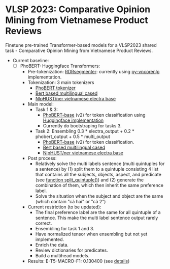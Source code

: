 # VLSP 2023: Comparative Opinion Mining from Vietnamese Product Reviews
Finetune pre-trained Transformer-based models for a VLSP2023 shared task - Comparative Opinion Mining from Vietnamese Product Reviews.

- Current baseline:
    - [ ] PhoBERT: Huggingface Transformers:
        - Pre-tokenization: [RDRsegmenter](https://github.com/datquocnguyen/RDRsegmenter): currently using [py-vncorenlp](https://github.com/vncorenlp/VnCoreNLP) implementation.
        - Tokenization: 3 main tokenizers 
            - [PhoBERT tokenizer](https://huggingface.co/docs/transformers/model_doc/phobert)
            - [Bert based multilingual cased](https://huggingface.co/bert-base-multilingual-cased)
            - [NlpHUST/ner vietnamese electra base](https://huggingface.co/NlpHUST/ner-vietnamese-electra-base)
        - Main model: 
            - Task 1 & 3:
                - [PhoBERT-base](https://github.com/VinAIResearch/PhoBERT) (v2) for token classification using [Huggingface implementation](https://huggingface.co/docs/transformers/model_doc/phobert)
                - Currently do bootstraping for tasks 3. 
            - Task 2: Ensembling 0.3 * electra_output + 0.2 * phobert_output + 0.5 * multi_output 
                - [PhoBERT-base](https://github.com/VinAIResearch/PhoBERT) (v2) for token classification.
                - [Bert based multilingual cased](https://huggingface.co/bert-base-multilingual-cased)
                - [NlpHUST/ner vietnamese electra base](https://huggingface.co/NlpHUST/ner-vietnamese-electra-base)
        - Post process:
            - Relatively solve the multi labels sentence (multi quintuples for a sentence) by (1) split them to a quintuple consisting 4 list that contains all the subjects, objects, aspect, and predicate (see [function split_quintuple()](baseline(0.1304)/postProcess/ensembling.ipynb)) and (2) generate the combination of them, which then inherit the same preference label.
            - Solve the situation when the subject and object are the same (which contain "cả hai" or "cả 2")
        - Current restriction (to be updated):
            - The final preference label are the same for all quintuple of a sentence. This make the multi label sentence output rarely correct.
            - Ensembling for task 1 and 3. 
            - Have normalized tensor when ensembling but not yet implemented. 
            - Enrich the data.
            - Review dictionaries for predicates.
            - Build a multihead models.
        - Results: E-T5-MACRO-F1: 0.130400 (see [details](baseline(0.1304)/Output/scores.txt))
            